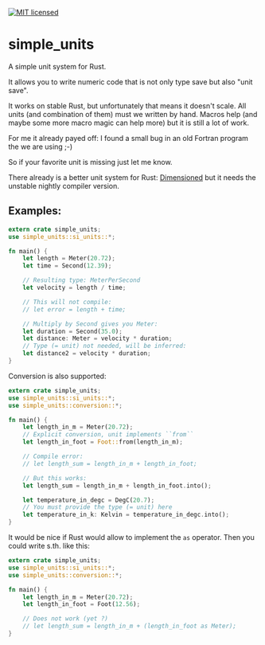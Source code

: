[![MIT licensed](https://img.shields.io/badge/license-MIT-blue.svg)](./LICENSE)

# simple_units

A simple unit system for Rust.

It allows you to write numeric code that is not only type save but also "unit save".

It works on stable Rust, but unfortunately that means it doesn't scale.
All units (and combination of them) must we written by hand.
Macros help (and maybe some more macro magic can help more) but it is still a lot of work.

For me it already payed off: I found a small bug in an old Fortran program the we are using ;-)

So if your favorite unit is missing just let me know.

There already is a better unit system for Rust: [Dimensioned](https://github.com/paholg/dimensioned) but it needs the unstable nightly compiler version.

## Examples:

```rust
extern crate simple_units;
use simple_units::si_units::*;

fn main() {
    let length = Meter(20.72);
    let time = Second(12.39);

    // Resulting type: MeterPerSecond
    let velocity = length / time;

    // This will not compile:
    // let error = length + time;

    // Multiply by Second gives you Meter:
    let duration = Second(35.0);
    let distance: Meter = velocity * duration;
    // Type (= unit) not needed, will be inferred:
    let distance2 = velocity * duration;
}
```

Conversion is also supported:

```rust
extern crate simple_units;
use simple_units::si_units::*;
use simple_units::conversion::*;

fn main() {
    let length_in_m = Meter(20.72);
    // Explicit conversion, unit implements ``from``
    let length_in_foot = Foot::from(length_in_m);

    // Compile error:
    // let length_sum = length_in_m + length_in_foot;

    // But this works:
    let length_sum = length_in_m + length_in_foot.into();

    let temperature_in_degc = DegC(20.7);
    // You must provide the type (= unit) here
    let temperature_in_k: Kelvin = temperature_in_degc.into();
}
```

It would be nice if Rust would allow to implement the ``as`` operator. Then you could write s.th. like this:

```rust
extern crate simple_units;
use simple_units::si_units::*;
use simple_units::conversion::*;

fn main() {
    let length_in_m = Meter(20.72);
    let length_in_foot = Foot(12.56);

    // Does not work (yet ?)
    // let length_sum = length_in_m + (length_in_foot as Meter);
}
```
